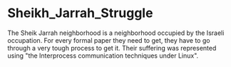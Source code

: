 # Sheikh_Jarrah_Struggle
 The Sheik Jarrah neighborhood is a neighborhood occupied by the Israeli occupation. For every formal paper they need to get, they have to go through a very tough process to get it. Their suffering was represented using "the Interprocess communication techniques under Linux". 

